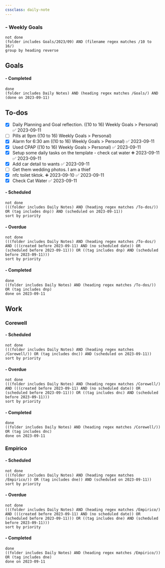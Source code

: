 ```yaml
---
cssclass: daily-note
---
```

### - Weekly Goals
```tasks
not done
(folder includes Goals/2023/09) AND (filename regex matches /10 to 16/)
group by heading reverse
```
## Goals

#### - Completed
```tasks
done
(folder includes Daily Notes) AND (heading regex matches /Goals/) AND (done on 2023-09-11)
```
## To-dos
- [x] Daily Planning and Goal reflection. ((10 to 16) Weekly Goals > Personal) ✅ 2023-09-11
- [ ] Pills at 9pm ((10 to 16) Weekly Goals > Personal)
- [x] Alarm for 6:30 am ((10 to 16) Weekly Goals > Personal) ✅ 2023-09-11
- [x] Used CPAP ((10 to 16) Weekly Goals > Personal) ✅ 2023-09-11
- [x] Setup some daily tasks on the template - check cat water ➕ 2023-09-11 ✅ 2023-09-11
- [x] Add car detail to wants ✅ 2023-09-11
- [ ] Get them wedding photos. I am a thief
- [x] nfc toilet tiktok. ➕ 2023-09-10 ✅ 2023-09-11
- [x] Check Cat Water ✅ 2023-09-11

#### - Scheduled
```tasks
not done
(((folder includes Daily Notes) AND (heading regex matches /To-dos/)) OR (tag includes dnp)) AND (scheduled on 2023-09-11))
sort by priority
```
#### - Overdue
```tasks
not done
(((folder includes Daily Notes) AND (heading regex matches /To-dos/) AND (((created before 2023-09-11) AND (no scheduled date)) OR (scheduled before 2023-09-11))) OR ((tag includes dnp) AND (scheduled before 2023-09-11)))
sort by priority
```
#### - Completed
```tasks
done
((folder includes Daily Notes) AND (heading regex matches /To-dos/)) OR (tag includes dnp)
done on 2023-09-11
```
## Work
### Corewell
#### - Scheduled
```tasks
not done
(((folder includes Daily Notes) AND (heading regex matches /Corewell/)) OR (tag includes dnc)) AND (scheduled on 2023-09-11))
sort by priority
```
#### - Overdue
```tasks
not done
(((folder includes Daily Notes) AND (heading regex matches /Corewell/) AND (((created before 2023-09-11) AND (no scheduled date)) OR (scheduled before 2023-09-11))) OR ((tag includes dnc) AND (scheduled before 2023-09-11)))
sort by priority
```
#### - Completed
```tasks
done
((folder includes Daily Notes) AND (heading regex matches /Corewell/)) OR (tag includes dnc)
done on 2023-09-11
```
### Empirico

#### - Scheduled
```tasks
not done
(((folder includes Daily Notes) AND (heading regex matches /Empirico/)) OR (tag includes dne)) AND (scheduled on 2023-09-11))
sort by priority
```
#### - Overdue
```tasks
not done
(((folder includes Daily Notes) AND (heading regex matches /Empirico/) AND (((created before 2023-09-11) AND (no scheduled date)) OR (scheduled before 2023-09-11))) OR ((tag includes dne) AND (scheduled before 2023-09-11)))
sort by priority
```
#### - Completed
```tasks
done
((folder includes Daily Notes) AND (heading regex matches /Empirico/)) OR (tag includes dne)
done on 2023-09-11
```

